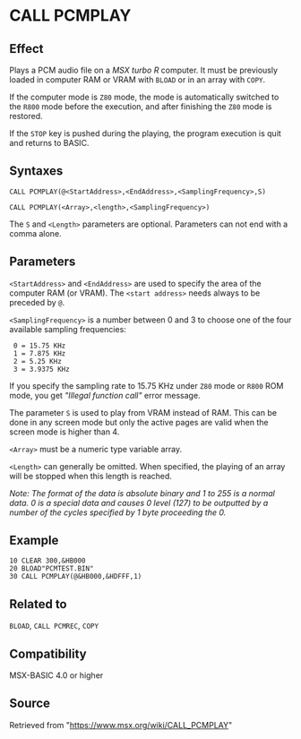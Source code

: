 # CALL PCMPLAY

## Effect

Plays a PCM audio file on a _MSX turbo R_ computer. It must be previously loaded in computer RAM or VRAM with `BLOAD` or in an array with `COPY`.

If the computer mode is `Z80` mode, the mode is automatically switched to the `R800` mode before the execution, and after finishing the `Z80` mode is restored.

If the `STOP` key is pushed during the playing, the program execution is quit and returns to BASIC.

## Syntaxes

`CALL PCMPLAY(@<StartAddress>,<EndAddress>,<SamplingFrequency>,S)`

`CALL PCMPLAY(<Array>,<length>,<SamplingFrequency>)`

The `S` and `<Length>` parameters are optional. Parameters can not end with a comma alone.

## Parameters

`<StartAddress>` and `<EndAddress>` are used to specify the area of the computer RAM (or VRAM). The `<start address>` needs always to be preceded by `@`.

`<SamplingFrequency>` is a number between 0 and 3 to choose one of the four available sampling frequencies:

```
 0 = 15.75 KHz
 1 = 7.875 KHz
 2 = 5.25 KHz
 3 = 3.9375 KHz
```

If you specify the sampling rate to 15.75 KHz under `Z80` mode or `R800` ROM mode, you get _"Illegal function call"_ error message.

The parameter `S` is used to play from VRAM instead of RAM. This can be done in any screen mode but only the active pages are valid when the screen mode is higher than 4.

`<Array>` must be a numeric type variable array.

`<Length>` can generally be omitted. When specified, the playing of an array will be stopped when this length is reached.

_Note: The format of the data is absolute binary and 1 to 255 is a normal data. 0 is a special data and causes 0 level (127) to be outputted by a number of the cycles specified by 1 byte proceeding the 0._

## Example

```basic
10 CLEAR 300,&HB000
20 BLOAD"PCMTEST.BIN"
30 CALL PCMPLAY(@&HB000,&HDFFF,1)
```

## Related to

`BLOAD`, `CALL PCMREC`, `COPY`

## Compatibility

MSX-BASIC 4.0 or higher

## Source

Retrieved from "https://www.msx.org/wiki/CALL_PCMPLAY"
